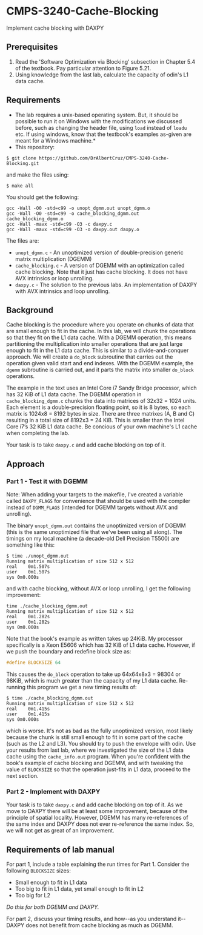 # CMPS-3240-Cache-Blocking
Implement cache blocking with DAXPY

## Prerequisites

1. Read the 'Software Optimization via Blocking' subsection in Chapter 5.4 of the textbook. Pay particular attention to Figure 5.21.
1. Using knowledge from the last lab, calculate the capacity of odin's L1 data cache.

## Requirements

* The lab requires a unix-based operating system. But, it should be possible to run it on Windows with the modifications we discussed before, such as changing the header file, using `load` instead of `loadu` etc. If using windows, know that the textbook's examples as-given are meant for a Windows machine.*
* This repository:
```shell
$ git clone https://github.com/DrAlbertCruz/CMPS-3240-Cache-Blocking.git
```
and make the files using:
```shell
$ make all
```

You should get the following:
```shell
gcc -Wall -O0 -std=c99 -o unopt_dgmm.out unopt_dgmm.o
gcc -Wall -O0 -std=c99 -o cache_blocking_dgmm.out cache_blocking_dgmm.o
gcc -Wall -mavx -std=c99 -O3 -c daxpy.c
gcc -Wall -mavx -std=c99 -O3 -o daxpy.out daxpy.o
```

The files are:

* `unopt_dgmm.c` - An unoptimized version of double-precision generic matrix multiplication (DGEMM)
* `cache_blocking.c` - A version of DGEMM with an optimization called cache blocking. Note that it just has cache blocking. It does not have AVX intrinsics or loop unrolling.
* `daxpy.c` - The solution to the previous labs. An implementation of DAXPY with AVX intrinsics and loop unrolling.

## Background

Cache blocking is the procedure where you operate on chunks of data that are small enough to fit in the cache. In this lab, we will chunk the operations so that they fit on the L1 data cache. With a DGEMM operation, this means partitioning the multiplication into smaller operations that are just large enough to fit in the L1 data cache. This is similar to a divide-and-conquer approach. We will create a `do_block` subroutine that carries out the operation given valid start and end indexes. With the DGEMM example, the `dgemm` subroutine is carried out, and it parts the matrix into smaller `do_block` operations.

The example in the text uses an Intel Core i7 Sandy Bridge processor, which has 32 KiB of L1 data cache. The DGEMM operation in `cache_blocking_dgmm.c` chunks the data into matrices of 32x32 = 1024 units. Each element is a double-precision floating point, so it is 8 bytes, so each matrix is 1024x8 = 8192 bytes in size. There are three matrixes (A, B and C) resulting in a total size of 8192x3 = 24 KiB. This is smaller than the Intel Core i7’s 32 KiB L1 data cache. Be concious of your own machine's L1 cache when completing the lab.

Your task is to take `daxpy.c` and add cache blocking on top of it. 

## Approach

### Part 1 - Test it with DGEMM

Note: When adding your targets to the makefile, I've created a variable called `DAXPY_FLAGS` for convenience that should be used with the compiler instead of `DGMM_FLAGS` (intended for DGEMM targets without AVX and unrolling). 

The binary `unopt_dgmm.out` contains the unoptimized version of DGEMM (this is the same unoptimized file that we've been using all along). The timings on my local machine (a decade-old Dell Precision T5500) are something like this:

```shell
$ time ./unopt_dgmm.out
Running matrix multiplication of size 512 x 512
real	0m1.507s
user	0m1.507s
sys	0m0.000s
```

and with cache blocking, without AVX or loop unrolling, I get the following improvement:

```shell
time ./cache_blocking_dgmm.out
Running matrix multiplication of size 512 x 512
real	0m1.282s
user	0m1.282s
sys	0m0.000s
```

Note that the book's example as written takes up 24KiB. My processor specifically is a Xeon E5606 which has 32 KiB of L1 data cache. However, if we push the boundary and redefine block size as:

```c
#define BLOCKSIZE 64
```

This causes the `do_block` operation to take up 64x64x8x3 = 98304 or 98KiB, which is much greater than the capacity of my L1 data cache. Re-running this program we get a new timing results of:

```shell
$ time ./cache_blocking_dgmm.out
Running matrix multiplication of size 512 x 512
real	0m1.415s
user	0m1.415s
sys	0m0.000s
```

which is worse. It's not as bad as the fully unoptimized version, most likely because the chunk is still small enough to fit in some part of the cache (such as the L2 and L3). You should try to push the envelope with odin. Use your results from last lab, where we investigated the size of the L1 data cache using the `cache_info.out` program. When you're confident with the book's example of cache blocking and DGEMM, and with tweaking the value of `BLOCKSIZE` so that the operation just-fits in L1 data, proceed to the next section.

### Part 2 - Implement with DAXPY

Your task is to take `daxpy.c` and add cache blocking on top of it. As we move to DAXPY there will be at least some improvement, because of the principle of spatial locality. However, DGEMM has many re-references of the same index and DAXPY does not ever re-reference the same index. So, we will not get as great of an improvement.

## Requirements of lab manual

For part 1, include a table explaining the run times for Part 1. Consider the following `BLOCKSIZE` sizes: 
* Small enough to fit in L1 data
* Too big to fit in L1 data, yet small enough to fit in L2
* Too big for L2

*Do this for both DGEMM and DAXPY.*

For part 2, discuss your timing results, and how--as you understand it--DAXPY does not benefit from cache blocking as much as DGEMM.
